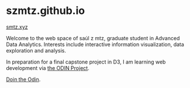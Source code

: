 # szmtz.github.io

[smtz.xyz](https://smtz.xyz)

Welcome to the web space of saúl z mtz, graduate student in Advanced Data Analytics. Interests include interactive information visualization, data exploration and analysis. 

In preparation for a final capstone project in D3, I am learning web development via [the ODIN Project](https://www.theodinproject.com). 

[Doin the Odin](szmtz.github.io/dointheodin).
